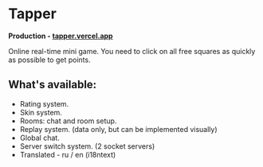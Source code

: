 # Tapper

**Production - [tapper.vercel.app](https://tapper.vercel.app/)**

Online real-time mini game. You need to click on all free squares as quickly as possible to get points.
## What's available:
* Rating system.
* Skin system.
* Rooms: chat and room setup.
* Replay system. (data only, but can be implemented visually)
* Global chat.
* Server switch system. (2 socket servers)
* Translated - ru / en (i18ntext)
